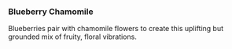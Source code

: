 <h3 class="title green"><b>Blueberry Chamomile</b></h3>

Blueberries pair with chamomile flowers to create this uplifting but grounded mix of fruity, floral vibrations.
